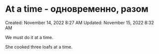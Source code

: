 # At a time - одновременно, разом

Created: November 14, 2022 8:27 AM
Updated: November 15, 2022 8:32 AM

We must do it at a time.

She cooked three loafs at a time.